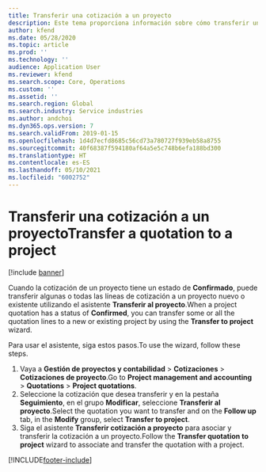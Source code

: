 ```yaml
---
title: Transferir una cotización a un proyecto
description: Este tema proporciona información sobre cómo transferir una cotización a un proyecto nuevo o existente.
author: kfend
ms.date: 05/28/2020
ms.topic: article
ms.prod: ''
ms.technology: ''
audience: Application User
ms.reviewer: kfend
ms.search.scope: Core, Operations
ms.custom: ''
ms.assetid: ''
ms.search.region: Global
ms.search.industry: Service industries
ms.author: andchoi
ms.dyn365.ops.version: 7
ms.search.validFrom: 2019-01-15
ms.openlocfilehash: 1d4d7ecfd8685c56cd73a780727f939eb58a8755
ms.sourcegitcommit: 40f68387f594180af64a5e5c748b6efa188bd300
ms.translationtype: HT
ms.contentlocale: es-ES
ms.lasthandoff: 05/10/2021
ms.locfileid: "6002752"
---
```

# <a name="transfer-a-quotation-to-a-project"></a><span data-ttu-id="11df0-103">Transferir una cotización a un proyecto</span><span class="sxs-lookup"><span data-stu-id="11df0-103">Transfer a quotation to a project</span></span>

[!include [banner](../includes/banner.md)]

<span data-ttu-id="11df0-104">Cuando la cotización de un proyecto tiene un estado de **Confirmado**, puede transferir algunas o todas las líneas de cotización a un proyecto nuevo o existente utilizando el asistente **Transferir al proyecto**.</span><span class="sxs-lookup"><span data-stu-id="11df0-104">When a project quotation has a status of **Confirmed**, you can transfer some or all the quotation lines to a new or existing project by using the **Transfer to project** wizard.</span></span> 

<span data-ttu-id="11df0-105">Para usar el asistente, siga estos pasos.</span><span class="sxs-lookup"><span data-stu-id="11df0-105">To use the wizard, follow these steps.</span></span>

1. <span data-ttu-id="11df0-106">Vaya a **Gestión de proyectos y contabilidad** > **Cotizaciones** > **Cotizaciones de proyecto**.</span><span class="sxs-lookup"><span data-stu-id="11df0-106">Go to **Project management and accounting** > **Quotations** > **Project quotations**.</span></span>
2. <span data-ttu-id="11df0-107">Seleccione la cotización que desea transferir y en la pestaña **Seguimiento**, en el grupo **Modificar**, seleccione **Transferir al proyecto**.</span><span class="sxs-lookup"><span data-stu-id="11df0-107">Select the quotation you want to transfer and on the **Follow up** tab, in the **Modify** group, select **Transfer to project**.</span></span>
3. <span data-ttu-id="11df0-108">Siga el asistente **Transferir cotización a proyecto** para asociar y transferir la cotización a un proyecto.</span><span class="sxs-lookup"><span data-stu-id="11df0-108">Follow the **Transfer quotation to project** wizard to associate and transfer the quotation with a project.</span></span>


[!INCLUDE[footer-include](../includes/footer-banner.md)]